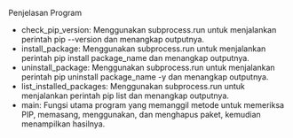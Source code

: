 Penjelasan Program
  - check_pip_version: Menggunakan subprocess.run untuk menjalankan perintah pip --version dan menangkap outputnya.
  - install_package: Menggunakan subprocess.run untuk menjalankan perintah pip install package_name dan menangkap outputnya.
  - uninstall_package: Menggunakan subprocess.run untuk menjalankan perintah pip uninstall package_name -y dan menangkap outputnya.
  - list_installed_packages: Menggunakan subprocess.run untuk menjalankan perintah pip list dan menangkap outputnya.
  - main: Fungsi utama program yang memanggil metode untuk memeriksa PIP, memasang, menggunakan, dan menghapus paket, kemudian menampilkan hasilnya.